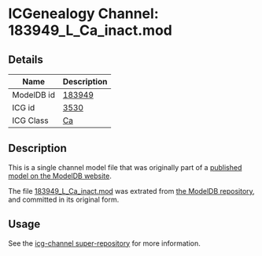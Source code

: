 # ICGenealogy Channel: 183949\_L\_Ca\_inact.mod

## Details

Name | Description
---- | -----------
ModelDB id | [183949](http://senselab.med.yale.edu/ModelDB/ShowModel.cshtml?model=183949)
ICG id | [3530](http://icg.neurotheory.ox.ac.uk/channels/3/3530)
ICG Class | [Ca](http://icg.neurotheory.ox.ac.uk/channels/3)

## Description

This is a single channel model file that was originally part of a [published model on the ModelDB website](http://senselab.med.yale.edu/mModelDB/ShowModel.cshtml?model=183949).

The file [183949\_L\_Ca\_inact.mod](183949_L_Ca_inact.mod) was extrated from [the ModelDB repository](http://senselab.med.yale.edu/ModelDB/ShowModel.cshtml?model=183949), and committed in its original form.

## Usage

See the [icg-channel super-repository](https://github.com/icgenealogy/icg-channels) for more information.